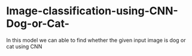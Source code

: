 # Image-classification-using-CNN-Dog-or-Cat-
In this model we can able to find whether the given input image is dog or cat using CNN
